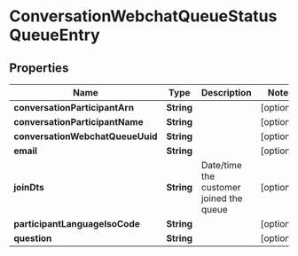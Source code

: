 

# ConversationWebchatQueueStatusQueueEntry


## Properties

| Name | Type | Description | Notes |
|------------ | ------------- | ------------- | -------------|
|**conversationParticipantArn** | **String** |  |  [optional] |
|**conversationParticipantName** | **String** |  |  [optional] |
|**conversationWebchatQueueUuid** | **String** |  |  [optional] |
|**email** | **String** |  |  [optional] |
|**joinDts** | **String** | Date/time the customer joined the queue |  [optional] |
|**participantLanguageIsoCode** | **String** |  |  [optional] |
|**question** | **String** |  |  [optional] |



